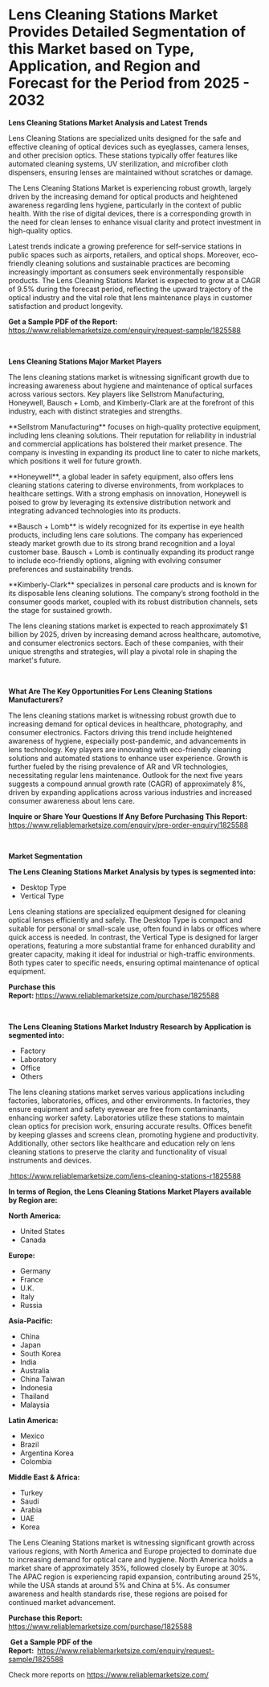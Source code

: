 <p><h1>Lens Cleaning Stations Market Provides Detailed Segmentation of this Market based on Type, Application, and Region and Forecast for the Period from 2025 - 2032</h1></p><p><strong>Lens Cleaning Stations Market Analysis and Latest Trends</strong></p>
<p><p>Lens Cleaning Stations are specialized units designed for the safe and effective cleaning of optical devices such as eyeglasses, camera lenses, and other precision optics. These stations typically offer features like automated cleaning systems, UV sterilization, and microfiber cloth dispensers, ensuring lenses are maintained without scratches or damage. </p><p>The Lens Cleaning Stations Market is experiencing robust growth, largely driven by the increasing demand for optical products and heightened awareness regarding lens hygiene, particularly in the context of public health. With the rise of digital devices, there is a corresponding growth in the need for clean lenses to enhance visual clarity and protect investment in high-quality optics. </p><p>Latest trends indicate a growing preference for self-service stations in public spaces such as airports, retailers, and optical shops. Moreover, eco-friendly cleaning solutions and sustainable practices are becoming increasingly important as consumers seek environmentally responsible products. The Lens Cleaning Stations Market is expected to grow at a CAGR of 9.5% during the forecast period, reflecting the upward trajectory of the optical industry and the vital role that lens maintenance plays in customer satisfaction and product longevity.</p></p>
<p><strong>Get a Sample PDF of the Report:&nbsp;</strong> <a href="https://www.reliablemarketsize.com/enquiry/request-sample/1825588?utm_campaign=1133&utm_medium=2&utm_source=Github&utm_content=ia&utm_term=07022025&utm_id=lens-cleaning-stations">https://www.reliablemarketsize.com/enquiry/request-sample/1825588</a></p>
<p>&nbsp;</p>
<p><strong>Lens Cleaning Stations Major Market Players</strong></p>
<p><p>The lens cleaning stations market is witnessing significant growth due to increasing awareness about hygiene and maintenance of optical surfaces across various sectors. Key players like Sellstrom Manufacturing, Honeywell, Bausch + Lomb, and Kimberly-Clark are at the forefront of this industry, each with distinct strategies and strengths.</p><p>**Sellstrom Manufacturing** focuses on high-quality protective equipment, including lens cleaning solutions. Their reputation for reliability in industrial and commercial applications has bolstered their market presence. The company is investing in expanding its product line to cater to niche markets, which positions it well for future growth.</p><p>**Honeywell**, a global leader in safety equipment, also offers lens cleaning stations catering to diverse environments, from workplaces to healthcare settings. With a strong emphasis on innovation, Honeywell is poised to grow by leveraging its extensive distribution network and integrating advanced technologies into its products.</p><p>**Bausch + Lomb** is widely recognized for its expertise in eye health products, including lens care solutions. The company has experienced steady market growth due to its strong brand recognition and a loyal customer base. Bausch + Lomb is continually expanding its product range to include eco-friendly options, aligning with evolving consumer preferences and sustainability trends.</p><p>**Kimberly-Clark** specializes in personal care products and is known for its disposable lens cleaning solutions. The company’s strong foothold in the consumer goods market, coupled with its robust distribution channels, sets the stage for sustained growth.</p><p>The lens cleaning stations market is expected to reach approximately $1 billion by 2025, driven by increasing demand across healthcare, automotive, and consumer electronics sectors. Each of these companies, with their unique strengths and strategies, will play a pivotal role in shaping the market's future.</p></p>
<p>&nbsp;</p>
<p><strong>What Are The Key Opportunities For Lens Cleaning Stations Manufacturers?</strong></p>
<p><p>The lens cleaning stations market is witnessing robust growth due to increasing demand for optical devices in healthcare, photography, and consumer electronics. Factors driving this trend include heightened awareness of hygiene, especially post-pandemic, and advancements in lens technology. Key players are innovating with eco-friendly cleaning solutions and automated stations to enhance user experience. Growth is further fueled by the rising prevalence of AR and VR technologies, necessitating regular lens maintenance. Outlook for the next five years suggests a compound annual growth rate (CAGR) of approximately 8%, driven by expanding applications across various industries and increased consumer awareness about lens care.</p></p>
<p><strong>Inquire or Share Your Questions If Any Before Purchasing This Report:</strong> <a href="https://www.reliablemarketsize.com/enquiry/pre-order-enquiry/1825588?utm_campaign=1133&utm_medium=2&utm_source=Github&utm_content=ia&utm_term=07022025&utm_id=lens-cleaning-stations">https://www.reliablemarketsize.com/enquiry/pre-order-enquiry/1825588</a></p>
<p>&nbsp;</p>
<p><strong>Market Segmentation</strong></p>
<p><strong>The Lens Cleaning Stations Market Analysis by types is segmented into:</strong></p>
<p><ul><li>Desktop Type</li><li>Vertical Type</li></ul></p>
<p><p>Lens cleaning stations are specialized equipment designed for cleaning optical lenses efficiently and safely. The Desktop Type is compact and suitable for personal or small-scale use, often found in labs or offices where quick access is needed. In contrast, the Vertical Type is designed for larger operations, featuring a more substantial frame for enhanced durability and greater capacity, making it ideal for industrial or high-traffic environments. Both types cater to specific needs, ensuring optimal maintenance of optical equipment.</p></p>
<p><strong>Purchase this Report:&nbsp;</strong><a href="https://www.reliablemarketsize.com/purchase/1825588?utm_campaign=1133&utm_medium=2&utm_source=Github&utm_content=ia&utm_term=07022025&utm_id=lens-cleaning-stations">https://www.reliablemarketsize.com/purchase/1825588</a></p>
<p>&nbsp;</p>
<p><strong>The Lens Cleaning Stations Market Industry Research by Application is segmented into:</strong></p>
<p><ul><li>Factory</li><li>Laboratory</li><li>Office</li><li>Others</li></ul></p>
<p><p>The lens cleaning stations market serves various applications including factories, laboratories, offices, and other environments. In factories, they ensure equipment and safety eyewear are free from contaminants, enhancing worker safety. Laboratories utilize these stations to maintain clean optics for precision work, ensuring accurate results. Offices benefit by keeping glasses and screens clean, promoting hygiene and productivity. Additionally, other sectors like healthcare and education rely on lens cleaning stations to preserve the clarity and functionality of visual instruments and devices.</p></p>
<p><a href="https://www.reliablemarketsize.com/lens-cleaning-stations-r1825588?utm_campaign=1133&utm_medium=2&utm_source=Github&utm_content=ia&utm_term=07022025&utm_id=lens-cleaning-stations">&nbsp;https://www.reliablemarketsize.com/lens-cleaning-stations-r1825588</a></p>
<p><strong>In terms of Region, the Lens Cleaning Stations Market Players available by Region are:</strong></p>
<p>
    <p> <strong> North America: </strong>
        <ul>
            <li>United States</li>
            <li>Canada</li>
        </ul>
        </p> 
    <p> <strong> Europe: </strong>
        <ul>
            <li>Germany</li>
            <li>France</li>
            <li>U.K.</li>
            <li>Italy</li>
            <li>Russia</li>
        </ul>
        </p> 
    <p> <strong> Asia-Pacific: </strong>
        <ul>
            <li>China</li>
            <li>Japan</li>
            <li>South Korea</li>
            <li>India</li>
            <li>Australia</li>
            <li>China Taiwan</li>
            <li>Indonesia</li>
            <li>Thailand</li>
            <li>Malaysia</li>
        </ul>
        </p> 
    <p> <strong> Latin America: </strong>
        <ul>
            <li>Mexico</li>
            <li>Brazil</li>
            <li>Argentina Korea</li>
            <li>Colombia</li>
        </ul>
        </p> 
    <p> <strong> Middle East & Africa: </strong>
        <ul>
            <li>Turkey</li>
            <li>Saudi</li>
            <li>Arabia</li>
            <li>UAE</li>
            <li>Korea</li>
        </ul>
    </p>
    </p>
<p><p>The Lens Cleaning Stations market is witnessing significant growth across various regions, with North America and Europe projected to dominate due to increasing demand for optical care and hygiene. North America holds a market share of approximately 35%, followed closely by Europe at 30%. The APAC region is experiencing rapid expansion, contributing around 25%, while the USA stands at around 5% and China at 5%. As consumer awareness and health standards rise, these regions are poised for continued market advancement.</p></p>
<p><strong>Purchase this Report: </strong><a href="https://www.reliablemarketsize.com/purchase/1825588?utm_campaign=1133&utm_medium=2&utm_source=Github&utm_content=ia&utm_term=07022025&utm_id=lens-cleaning-stations">https://www.reliablemarketsize.com/purchase/1825588</a></p>
<p>&nbsp;<strong>Get a Sample PDF of the Report:&nbsp;&nbsp;</strong><a href="https://www.reliablemarketsize.com/enquiry/request-sample/1825588?utm_campaign=1133&utm_medium=2&utm_source=Github&utm_content=ia&utm_term=07022025&utm_id=lens-cleaning-stations">https://www.reliablemarketsize.com/enquiry/request-sample/1825588</a></p>
<p><strong></strong></p>
<p>Check more reports on <a href="https://www.reliablemarketsize.com/?utm_campaign=1133&utm_medium=2&utm_source=Github&utm_content=ia&utm_term=07022025&utm_id=lens-cleaning-stations">https://www.reliablemarketsize.com/</a></p>